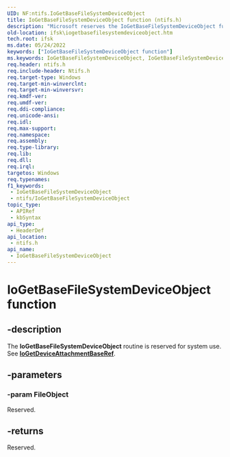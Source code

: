 ```yaml
---
UID: NF:ntifs.IoGetBaseFileSystemDeviceObject
title: IoGetBaseFileSystemDeviceObject function (ntifs.h)
description: "Microsoft reserves the IoGetBaseFileSystemDeviceObject function for internal use only. Don't use this function in your code."
old-location: ifsk\iogetbasefilesystemdeviceobject.htm
tech.root: ifsk
ms.date: 05/24/2022
keywords: ["IoGetBaseFileSystemDeviceObject function"]
ms.keywords: IoGetBaseFileSystemDeviceObject, IoGetBaseFileSystemDeviceObject function [Installable File System Drivers], ifsk.iogetbasefilesystemdeviceobject, ioref_008b0d20-a816-4f24-9439-ffe97ac8dc04.xml, ntifs/IoGetBaseFileSystemDeviceObject
req.header: ntifs.h
req.include-header: Ntifs.h
req.target-type: Windows
req.target-min-winverclnt: 
req.target-min-winversvr: 
req.kmdf-ver: 
req.umdf-ver: 
req.ddi-compliance: 
req.unicode-ansi: 
req.idl: 
req.max-support: 
req.namespace: 
req.assembly: 
req.type-library: 
req.lib: 
req.dll: 
req.irql: 
targetos: Windows
req.typenames: 
f1_keywords:
 - IoGetBaseFileSystemDeviceObject
 - ntifs/IoGetBaseFileSystemDeviceObject
topic_type:
 - APIRef
 - kbSyntax
api_type:
 - HeaderDef
api_location:
 - ntifs.h
api_name:
 - IoGetBaseFileSystemDeviceObject
---
```


# IoGetBaseFileSystemDeviceObject function

## -description

The **IoGetBaseFileSystemDeviceObject** routine is reserved for system use. See [**IoGetDeviceAttachmentBaseRef**](nf-ntifs-iogetdeviceattachmentbaseref.md).

## -parameters

### -param FileObject

Reserved.

## -returns

Reserved.

